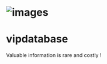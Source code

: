 # ![images](https://cloud.githubusercontent.com/assets/16865233/12537074/2634a316-c2bf-11e5-9ec1-ce24824f4f14.png)  
# vipdatabase
Valuable information is  rare  and costly !

 
